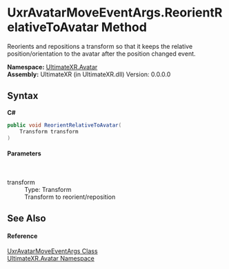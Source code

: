 # UxrAvatarMoveEventArgs.ReorientRelativeToAvatar Method 
 

Reorients and repositions a transform so that it keeps the relative position/orientation to the avatar after the position changed event.

**Namespace:**&nbsp;<a href="N_UltimateXR_Avatar">UltimateXR.Avatar</a><br />**Assembly:**&nbsp;UltimateXR (in UltimateXR.dll) Version: 0.0.0.0

## Syntax

**C#**<br />
``` C#
public void ReorientRelativeToAvatar(
	Transform transform
)
```


#### Parameters
&nbsp;<dl><dt>transform</dt><dd>Type: Transform<br />Transform to reorient/reposition</dd></dl>

## See Also


#### Reference
<a href="T_UltimateXR_Avatar_UxrAvatarMoveEventArgs">UxrAvatarMoveEventArgs Class</a><br /><a href="N_UltimateXR_Avatar">UltimateXR.Avatar Namespace</a><br />